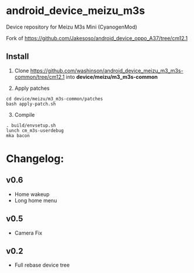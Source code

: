 # android_device_meizu_m3s
Device repository for Meizu M3s Mini (CyanogenMod)

Fork of https://github.com/Jakesoso/android_device_oppo_A37/tree/cm12.1

Install
-----------

1. Clone https://github.com/washinson/android_device_meizu_m3_m3s-common/tree/cm12.1 into **device/meizu/m3_m3s-common**

2. Apply patches

```
cd device/meizu/m3_m3s-common/patches
bash apply-patch.sh
``` 

3. Compile

```
. build/envsetup.sh
lunch cm_m3s-userdebug
mka bacon
```

# Changelog:
## v0.6
- Home wakeup
- Long home menu

## v0.5
- Camera Fix

## v0.2
- Full rebase device tree

